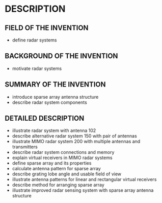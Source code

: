# DESCRIPTION

## FIELD OF THE INVENTION

- define radar systems

## BACKGROUND OF THE INVENTION

- motivate radar systems

## SUMMARY OF THE INVENTION

- introduce sparse array antenna structure
- describe radar system components

## DETAILED DESCRIPTION

- illustrate radar system with antenna 102
- describe alternative radar system 150 with pair of antennas
- illustrate MIMO radar system 200 with multiple antennas and transmitters
- describe radar system connections and memory
- explain virtual receivers in MIMO radar systems
- define sparse array and its properties
- calculate antenna pattern for sparse array
- describe grating lobe angle and usable field of view
- illustrate antenna patterns for linear and rectangular virtual receivers
- describe method for arranging sparse array
- illustrate improved radar sensing system with sparse array antenna structure

